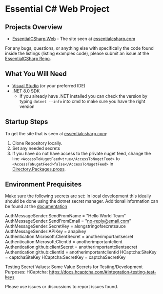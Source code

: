 # Essential C# Web Project

## Projects Overview

- [EssentialCSharp.Web](https://github.com/IntelliTect/EssentialCSharp.Web/tree/main/EssentialCSharp.Web) - The site seen at [essentialcsharp.com](https://essentialcsharp.com/)

For any bugs, questions, or anything else with specifically the code found inside the listings (listing examples code), please submit an issue at the [EssentialCSharp Repo](https://github.com/IntelliTect/EssentialCSharp).

## What You Will Need

- [Visual Studio](https://visualstudio.microsoft.com/) (or your preferred IDE)
- [.NET 8.0 SDK](https://dotnet.microsoft.com/download)
  - If you already have .NET installed you can check the version by typing `dotnet --info` into cmd to make sure you have the right version

## Startup Steps

To get the site that is seen at [essentialcsharp.com](https://essentialcsharp.com/):

1. Clone Repository locally.
2. Set any needed secrets
3. If you have do not have access to the private nuget feed, change the line `<AccessToNugetFeed>true</AccessToNugetFeed>` to `<AccessToNugetFeed>false</AccessToNugetFeed>` in [Directory.Packages.props](https://github.com/IntelliTect/EssentialCSharp.Web/blob/main/Directory.Packages.props).

## Environment Prequisites

Make sure the following secrets are set:
In local development this ideally should be done using the dotnet secret manager. Additional information can be found at the [documentation](https://learn.microsoft.com/en-us/aspnet/core/security/app-secrets#set-a-secret)

AuthMessageSender:SendFromName = "Hello World Team"
AuthMessageSender:SendFromEmail = "no-reply@email.com"
AuthMessageSender:SecretKey = alongstringofsecretsauce
AuthMessageSender:APIKey = anapikey
Authentication:Microsoft:ClientSecret = anotherimportantsecret
Authentication:Microsoft:ClientId = anotherimportantclient
Authentication:github:clientSecret = anotherimportantclientsecret
Authentication:github:clientId = anotherimportantclientid
HCaptcha:SiteKey = captchaSiteKey
HCaptcha:SecretKey = captchaSecretKey

Testing Secret Values:
Some Value Secrets for Testing/Development Purposes:
HCaptcha: https://docs.hcaptcha.com/#integration-testing-test-keys

Please use issues or discussions to report issues found.
